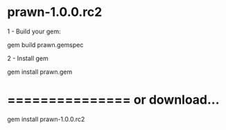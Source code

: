 prawn-1.0.0.rc2
===============

1 - Build your gem:

gem build prawn.gemspec

2 - Install gem

gem install prawn.gem

===============
or download...
===============

gem install prawn-1.0.0.rc2
